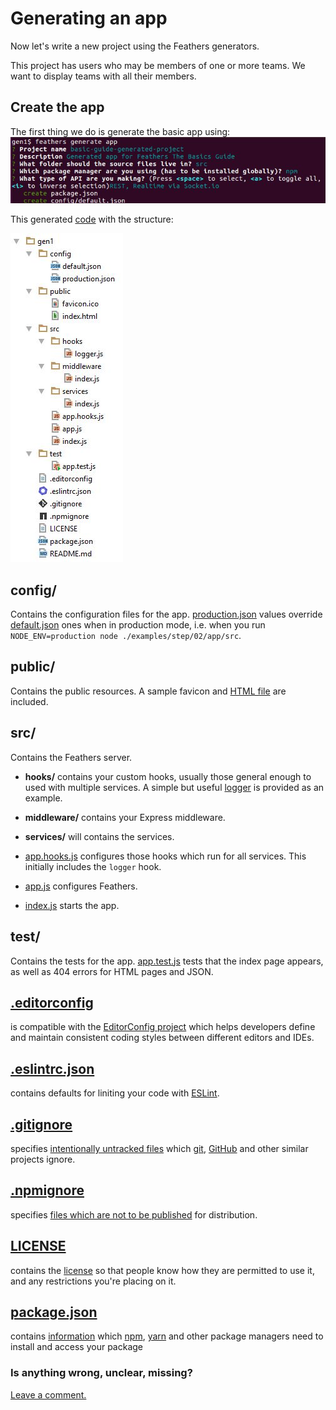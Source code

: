 # Generating an app

Now let's write a new project using the Feathers generators.

This project has users who may be members of one or more teams.
We want to display teams with all their members.

## Create the app

The first thing we do is generate the basic app using:
![Generate app](../assets/gen-app.jpg)

This generated [code](https://github.com/feathersjs/feathers-docs/blob/auk/examples/step/02/gen1/)
with the structure:

![Generate app structure](../assets/gen-app-dir.jpg)


## config/
 
Contains the configuration files for the app.
[production.json](https://github.com/feathersjs/feathers-docs/blob/auk/examples/step/02/gen1/config/production.json)
values override
[default.json](https://github.com/feathersjs/feathers-docs/blob/auk/examples/step/02/gen1/config/default.json)
ones when in production mode,
i.e. when you run `NODE_ENV=production node ./examples/step/02/app/src`.

## public/
 
Contains the public resources.
A sample favicon and
[HTML file](https://github.com/feathersjs/feathers-docs/blob/auk/examples/step/02/gen1/public/index.html)
are included.

## src/
 
Contains the Feathers server.

    
- **hooks/** contains your custom hooks,
usually those general enough to used with multiple services.
A simple but useful
[logger](https://github.com/feathersjs/feathers-docs/blob/auk/examples/step/02/gen1/src/hooks.logger.js)
is provided as an example.
    
- **middleware/** contains your Express middleware.
    
- **services/** will contains the services.
            
- [app.hooks.js](https://github.com/feathersjs/feathers-docs/blob/auk/examples/step/02/gen1/src/app.hooks.js)
configures those hooks which run for all services.
This initially includes the `logger` hook.
    
- [app.js](https://github.com/feathersjs/feathers-docs/blob/auk/examples/step/02/gen1/src/app.js)
configures Feathers.
    
- [index.js](https://github.com/feathersjs/feathers-docs/blob/auk/examples/step/02/gen1/src/index.js)
starts the app.
 
## test/

Contains the tests for the app.
[app.test.js](https://github.com/feathersjs/feathers-docs/blob/auk/examples/step/02/gen1/test/app.test.js)
tests that the index page appears, as well as 404 errors for HTML pages and JSON.

## [.editorconfig](https://github.com/feathersjs/feathers-docs/blob/auk/examples/step/02/gen1/.editorconfig)
is compatible with the [EditorConfig project](https://editorconfig.org/)
which helps developers define and maintain consistent coding styles between different editors and IDEs.

## [.eslintrc.json](https://github.com/feathersjs/feathers-docs/blob/auk/examples/step/02/gen1/.eslintrc.json)
contains defaults for liniting your code with
[ESLint](https://eslint.org/docs/user-guide/getting##started).

## [.gitignore](https://github.com/feathersjs/feathers-docs/blob/auk/examples/step/02/gen1/.gitignore)
specifies
[intentionally untracked files](https://git-scm.com/docs/gitignore)
which
[git](https://git-scm.com/),
[GitHub](https://github.com/)
and other similar projects ignore.

## [.npmignore](https://github.com/feathersjs/feathers-docs/blob/auk/examples/step/02/gen1/.npmignore)
specifies
[files which are not to be published](https://docs.npmjs.com/misc/developers#keeping-files-out-of-your-package)
for distribution.

## [LICENSE](https://github.com/feathersjs/feathers-docs/blob/auk/examples/step/02/gen1/LICENSE)
contains the [license](https://docs.npmjs.com/files/package.json#license)
so that people know how they are permitted to use it, and any restrictions you're placing on it.

## [package.json](https://github.com/feathersjs/feathers-docs/blob/auk/examples/step/02/gen1/package.json)
contains [information](https://docs.npmjs.com/files/package.json)
which
[npm](https://docs.npmjs.com/),
[yarn](https://yarnpkg.com/en/)
and other package managers need to install and access your package 

### Is anything wrong, unclear, missing?
[Leave a comment.](https://github.com/feathersjs/feathers-guide/issues/new?title=Comment:Step-Generators-App&body=Comment:Step-Generators-App)
